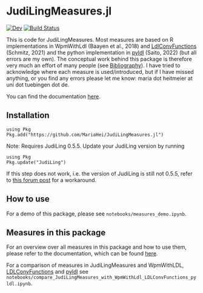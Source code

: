 # JudiLingMeasures.jl

[![Dev](https://img.shields.io/badge/docs-dev-blue.svg)](https://MariaHei.github.io/JudiLingMeasures.jl/dev)
[![Build Status](https://github.com/MariaHei/JudiLingMeasures.jl/workflows/CI/badge.svg)](https://github.com/MariaHei/JudiLingMeasures.jl/actions)

This is code for JudiLingMeasures. Most measures are based on R implementations in WpmWithLdl (Baayen et al., 2018) and [LdlConvFunctions](https://github.com/dosc91/LDLConvFunctions) (Schmitz, 2021) and the python implementation in [pyldl](https://github.com/msaito8623/pyldl) (Saito, 2022) (but all errors are my own). The conceptual work behind this package is therefore very much an effort of many people (see [Bibliography](https://mariahei.github.io/JudiLingMeasures.jl/dev/index.html#Bibliography)). I have tried to acknowledge where each measure is used/introduced, but if I have missed anything, or you find any errors please let me know: maria dot heitmeier at uni dot tuebingen dot de.

You can find the documentation [here](https://mariahei.github.io/JudiLingMeasures.jl/dev/index.html).

## Installation

```
using Pkg
Pkg.add("https://github.com/MariaHei/JudiLingMeasures.jl")
```

Note: Requires JudiLing 0.5.5. Update your JudiLing version by running

```
using Pkg
Pkg.update("JudiLing")
```

If this step does not work, i.e. the version of JudiLing is still not 0.5.5, refer to [this forum post](https://discourse.julialang.org/t/general-registry-delays-and-a-workaround/67537) for a workaround.

## How to use

For a demo of this package, please see `notebooks/measures_demo.ipynb`.

## Measures in this package

For an overview over all measures in this package and how to use them, please refer to the documentation, which can be found [here](https://mariahei.github.io/JudiLingMeasures.jl/dev/index.html).

For a comparison of measures in JudiLingMeasures and WpmWithLDL, [LDLConvFunctions](https://github.com/dosc91/LDLConvFunctions) and [pyldl](https://github.com/msaito8623/pyldl) see `notebooks/compare_JudiLingMeasures_with_WpmWithLdl_LDLConvFunctions_pyldl.ipynb`.
